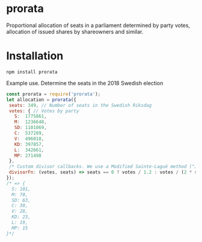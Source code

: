 # prorata
Proportional allocation of seats in a parliament determined by party votes,
allocation of issued shares by shareowners and similar.

# Installation
```
npm install prorata
```

Example use. Determine the seats in the 2018 Swedish election
```js
const prorata = require('prorata');
let allocation = prorata({
 seats: 349, // Number of seats in the Swedish Riksdag
 votes: { // Votes by party
   S:  1775861,
   M:  1236648,
   SD: 1101069,
   C:  537289,
   V:  496018,
   KD: 397857,
   L:  342661,
   MP: 271498
 },
 /* Custom divisor callbacks. We use a Modified Sainte-Laguë method ("Jämkade uddatalsmetoden") */
 divisorFn: (votes, seats) => seats == 0 ? votes / 1.2 : votes / (2 * seats + 1)
});
/* => {
  S: 101,
  M: 70,
  SD: 63,
  C: 30,
  V: 28,
  KD: 23,
  L: 19,
  MP: 15
}*/
```
